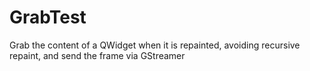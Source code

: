 # GrabTest

Grab the content of a QWidget when it is repainted, avoiding recursive repaint, and send the frame via GStreamer
